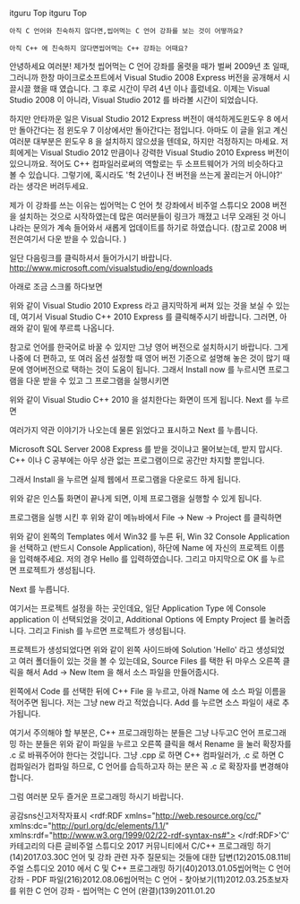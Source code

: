  itguru Top itguru Top




```warning
아직 C 언어와 친숙하지 않다면,씹어먹는 C 언어 강좌를 보는 것이 어떻까요?

```





```info
아직 C++ 에 친숙하지 않다면씹어먹는 C++ 강좌는 어때요?
```





안녕하세요 여러분! 제가첫 씹어먹는 C 언어 강좌를 올렷을 때가 벌써 2009년 초 일때, 그러니까 한창 마이크로소프트에서 Visual Studio 2008 Express 버전을 공개해서 시끌시끌 했을 때 였습니다. 그 후로 시간이 무려 4년 이나 흘렀네요. 이제는 Visual Studio 2008 이 아니라, Visual Studio 2012 를 바라볼 시간이 되었습니다.


하지만 안타까운 일은 Visual Studio 2012 Express 버전이 애석하게도윈도우 8 에서만 돌아간다는 점 윈도우 7 이상에서만 돌아간다는 점입니다. 아마도 이 글을 읽고 계신 여러분 대부분은 윈도우 8 을 설치하지 않으셨을 텐데요, 하지만 걱정하지는 마세요. 저희에게는 Visual Studio 2012 만큼이나 강력한 Visual Studio 2010 Express 버전이 있으니까요. 적어도 C++ 컴파일러로써의 역할로는 두 소프트웨어가 거의 비슷하다고 볼 수 있습니다. 그렇기에, 혹시라도 '헉 2년이나 전 버전을 쓰는게 꿀리는거 아니야?' 라는 생각은 버려두세요.


제가 이 강좌를 쓰는 이유는 씹어먹는 C 언어 첫 강좌에서 비주얼 스튜디오 2008 버전을 설치하는 것으로 시작하였는데 많은 여러분들이 링크가 깨졌고 너무 오래된 것 아니냐라는 문의가 계속 들어와서 새롭게 업데이트를 하기로 하였습니다. (참고로 2008 버전은여기서 다운 받을 수 있습니다. )


일단 다음링크를 클릭하셔서 들어가시기 바랍니다.
http://www.microsoft.com/visualstudio/eng/downloads


아래로 조금 스크롤 하다보면







위와 같이 Visual Studio 2010 Express 라고 큼지막하게 써져 있는 것을 보실 수 있는데, 여기서 Visual Studio C++ 2010 Express 를 클릭해주시기 바랍니다. 그러면, 아래와 같이 밑에 쭈르륵 나옵니다.







참고로 언어를 한국어로 바꿀 수 있지만 그냥 영어 버전으로 설치하시기 바랍니다. 그게 나중에 더 편하고, 또 여러 옵션 설정할 때 영어 버전 기준으로 설명해 놓은 것이 많기 때문에 영어버전으로 택하는 것이 도움이 됩니다. 그래서 Install now 를 누르시면 프로그램을 다운 받을 수 있고 그 프로그램을 실행시키면









위와 같이 Visual Studio C++ 2010 을 설치한다는 화면이 뜨게 됩니다. Next 를 누르면







여러가지 약관 이야기가 나오는데 물론 읽었다고 표시하고 Next 를 누릅니다.







Microsoft SQL Server 2008 Express 를 받을 것이냐고 물어보는데, 받지 맙시다. C++ 이나 C 공부에는 아무 상관 없는 프로그램이므로 공간만 차지할 뿐입니다.







그래서 Install 을 누르면 실제 웹에서 프로그램을 다운로드 하게 됩니다.







위와 같은 인스톨 화면이 끝나게 되면, 이제 프로그램을 실행할 수 있게 됩니다.








프로그램을 실행 시킨 후 위와 같이 메뉴바에서 File → New → Project 를 클릭하면








위와 같이 왼쪽의 Templates 에서 Win32 를 누른 뒤, Win 32 Console Application 을 선택하고 (반드시 Console Application), 하단에 Name 에 자신의 프로젝트 이름을 입력해주세요. 저의 경우 Hello 를 입력하였습니다. 그리고 마지막으로 OK 를 누르면 프로젝트가 생성됩니다.







Next 를 누릅니다.







여기서는 프로젝트 설정을 하는 곳인데요, 일단 Application Type 에 Console application 이 선택되었을 것이고, Additional Options 에 Empty Project 를 눌러줍니다. 그리고 Finish 를 누르면 프로젝트가 생성됩니다.







프로젝트가 생성되었다면 위와 같이 왼쪽 사이드바에 Solution 'Hello' 라고 생성되었고 여러 폴더들이 있는 것을 볼 수 있는데요, Source Files 를 택한 뒤 마우스 오른쪽 클릭을 해서 Add → New Item 을 해서 소스 파일을 만들어줍시다.






왼쪽에서 Code 를 선택한 뒤에 C++ File 을 누르고, 아래 Name 에 소스 파일 이름을 적어주면 됩니다. 저는 그냥 new 라고 적었습니다. Add 를 누르면 소스 파일이 새로 추가됩니다.







여기서 주의해야 할 부분은, C++ 프로그래밍하는 분들은 그냥 나두고C 언어 프로그래밍 하는 분들은 위와 같이 파일을 누르고 오른쪽 클릭을 해서 Rename 을 눌러 확장자를 .c 로 바꿔주어야 한다는 것입니다. 그냥 .cpp 로 하면 C++ 컴파일러가, .c 로 하면 C 컴파일러가 컴파일 하므로, C 언어를 습득하고자 하는 분은 꼭 .c 로 확장자를 변경해야 합니다.


그럼 여러분 모두 즐거운 프로그래밍 하시기 바랍니다.




공감sns신고저작자표시	<rdf:RDF xmlns="http://web.resource.org/cc/" xmlns:dc="http://purl.org/dc/elements/1.1/" xmlns:rdf="http://www.w3.org/1999/02/22-rdf-syntax-ns#">		<Work rdf:about="">			<license rdf:resource="http://creativecommons.org/licenses/by-fr/2.0/kr/" />		</Work>		<License rdf:about="http://creativecommons.org/licenses/by-fr/">			<permits rdf:resource="http://web.resource.org/cc/Reproduction"/>			<permits rdf:resource="http://web.resource.org/cc/Distribution"/>			<requires rdf:resource="http://web.resource.org/cc/Notice"/>			<requires rdf:resource="http://web.resource.org/cc/Attribution"/>			<permits rdf:resource="http://web.resource.org/cc/DerivativeWorks"/>		</License>	</rdf:RDF>'C' 카테고리의 다른 글비주얼 스튜디오 2017 커뮤니티에서 C/C++ 프로그래밍 하기(14)2017.03.30C 언어 및 강좌 관련 자주 질문되는 것들에 대한 답변(12)2015.08.11비주얼 스튜디오 2010 에서 C 및 C++ 프로그래밍 하기(40)2013.01.05씹어먹는 C 언어 강좌 - PDF 파일(216)2012.08.06씹어먹는 C 언어 - 찾아보기(11)2012.03.25초보자를 위한 C 언어 강좌 - 씹어먹는 C 언어 (완결)(139)2011.01.20

